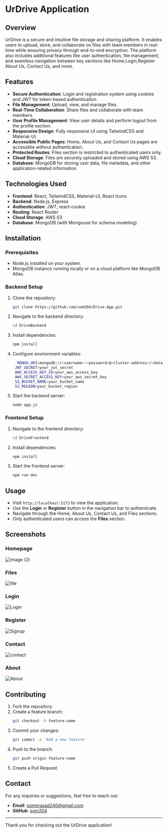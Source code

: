 
# UrDrive Application

## Overview

UrDrive is a secure and intuitive file storage and sharing platform. It enables users to upload, store, and collaborate on files with team members in real-time while ensuring privacy through end-to-end encryption. The platform also includes additional features like user authentication, file management, and seamless navigation between key sections like Home,Login,Register About Us, Contact Us, and more.

## Features

- **Secure Authentication**: Login and registration system using cookies and JWT for token-based authentication.
- **File Management**: Upload, view, and manage files.
- **Real-Time Collaboration**: Share files and collaborate with team members.
- **User Profile Management**: View user details and perform logout from the profile section.
- **Responsive Design**: Fully responsive UI using TailwindCSS and Material-UI.
- **Accessible Public Pages**: Home, About Us, and Contact Us pages are accessible without authentication.
- **Protected Routes**: Files section is restricted to authenticated users only.
- **Cloud Storage**: Files are securely uploaded and stored using AWS S3.
- **Database**: MongoDB for storing user data, file metadata, and other application-related information.

## Technologies Used

- **Frontend**: React, TailwindCSS, Material-UI, React Icons
- **Backend**: Node.js, Express
- **Authentication**: JWT, react-cookie
- **Routing**: React Router
- **Cloud Storage**: AWS S3
- **Database**: MongoDB (with Mongoose for schema modeling)

## Installation

### Prerequisites

- Node.js installed on your system.
- MongoDB instance running locally or on a cloud platform like MongoDB Atlas.

### Backend Setup

1. Clone the repository:
   ```bash
   git clone https://github.com/som204/Drive-App.git
   ```
2. Navigate to the backend directory:
   ```bash
   cd DriveBackend
   ```
3. Install dependencies:
   ```bash
   npm install
   ```
4. Configure environment variables:
   ```bash
     MONGO_URI=mongodb://<username>:<password>@<cluster-address>/<database-name>
    JWT_SECRET=your_jwt_secret
    AWS_ACCESS_KEY_ID=your_aws_access_key
    AWS_SECRET_ACCESS_KEY=your_aws_secret_key
    S3_BUCKET_NAME=your_bucket_name
    S3_REGION=your_bucket_region

   ```
5. Start the backend server:
   ```bash
   node app.js
   ```

### Frontend Setup

1. Navigate to the frontend directory:
   ```bash
   cd DriveFrontend
   ```
2. Install dependencies:
   ```bash
   npm install
   ```
3. Start the frontend server:
   ```bash
   npm run dev
   ```

## Usage

- Visit `http://localhost:5173` to view the application.
- Use the **Login** or **Register** button in the navigation bar to authenticate.
- Navigate through the Home, About Us, Contact Us, and Files sections.
- Only authenticated users can access the **Files** section.

## Screenshots

### Homepage
![image (2)](https://github.com/user-attachments/assets/6ab7326f-c9a7-4a0d-a3a4-da40f4400309)

### Files
![file](https://github.com/user-attachments/assets/ca06c960-2c4e-44f3-9c2d-a8041cb0e83e)

### Login
![Login](https://github.com/user-attachments/assets/a5e6170c-8116-4d58-af27-a84b40486a9a)

### Register
![Signup](https://github.com/user-attachments/assets/eb6307cc-ad68-406b-bf7e-33de35e33a61)


### Contact
![contact](https://github.com/user-attachments/assets/37babc62-8cda-40c7-ab04-60dedb54d356)

### About
![About](https://github.com/user-attachments/assets/c402907b-1453-42e8-a6e8-84db6c416956)




## Contributing

1. Fork the repository.
2. Create a feature branch:
   ```bash
   git checkout -b feature-name
   ```
3. Commit your changes:
   ```bash
   git commit -m 'Add a new feature'
   ```
4. Push to the branch:
   ```bash
   git push origin feature-name
   ```
5. Create a Pull Request.


## Contact

For any inquiries or suggestions, feel free to reach out:

- **Email**: [somprasad240@gmail.com](mailto:user@example.com)
- **GitHub**: [som204](https://github.com/your-username)

---

Thank you for checking out the UrDrive application!
